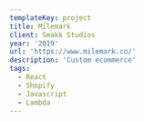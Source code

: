 ```yaml
---
templateKey: project
title: Milemark
client: Smakk Studios
year: '2019'
url: 'https://www.milemark.co/'
description: 'Custom ecommerce'
tags:
  - React
  - Shopify
  - Javascript
  - Lambda
---
```

